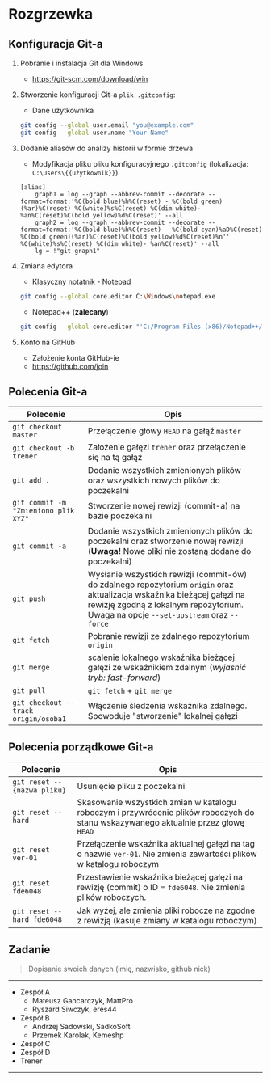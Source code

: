 ﻿# Rozgrzewka

## Konfiguracja Git-a

1. Pobranie i instalacja Git dla Windows
    * https://git-scm.com/download/win
1. Stworzenie konfiguracji Git-a `plik .gitconfig`:
	* Dane użytkownika
	```sh
	git config --global user.email "you@example.com"
	git config --global user.name "Your Name"
	```
1. Dodanie aliasów do analizy historii  w formie drzewa
	* Modyfikacja pliku pliku konfiguracyjnego `.gitconfig` (lokalizacja: `C:\Users\{{użytkownik}}`)
	```
	[alias]
		graph1 = log --graph --abbrev-commit --decorate --format=format:'%C(bold blue)%h%C(reset) - %C(bold green)(%ar)%C(reset) %C(white)%s%C(reset) %C(dim white)- %an%C(reset)%C(bold yellow)%d%C(reset)' --all
		graph2 = log --graph --abbrev-commit --decorate --format=format:'%C(bold blue)%h%C(reset) - %C(bold cyan)%aD%C(reset) %C(bold green)(%ar)%C(reset)%C(bold yellow)%d%C(reset)%n''          %C(white)%s%C(reset) %C(dim white)- %an%C(reset)' --all
		lg = !"git graph1"
	```
1. Zmiana edytora
    * Klasyczny notatnik - Notepad
    ```sh
    git config --global core.editor C:\Windows\notepad.exe
    ```
    * Notepad++ (**zalecany**)
    ```sh
    git config --global core.editor "'C:/Program Files (x86)/Notepad++/notepad++.exe' -multiInst -notabbar -nosession -noPlugin"
    ```
	
1. Konto na GitHub
	* Założenie konta GitHub-ie
	* https://github.com/join

## Polecenia Git-a

| Polecenie | Opis |
| --- | --- |
| `git checkout master` | Przełączenie głowy `HEAD` na gałąź `master` |
| `git checkout -b trener` | Założenie gałęzi `trener` oraz przełączenie się na tą gałąź |
| `git add .` | Dodanie wszystkich zmienionych plików oraz wszystkich nowych plików do poczekalni |
| `git commit -m "Zmieniono plik XYZ"` | Stworzenie nowej rewizji (commit-a) na bazie poczekalni |
| `git commit -a` | Dodanie wszystkich zmienionych plików do poczekalni oraz stworzenie nowej rewizji (**Uwaga!** Nowe pliki nie zostaną dodane do poczekalni) |
| `git push` | Wysłanie wszystkich rewizji (commit-ów) do zdalnego repozytorium `origin` oraz aktualizacja wskaźnika bieżącej gałęzi na rewizję zgodną z lokalnym repozytorium. Uwaga na opcje `--set-upstream` oraz `--force`  |
| `git fetch` | Pobranie rewizji ze zdalnego repozytorium `origin`  |
| `git merge` | scalenie lokalnego wskaźnika bieżącej gałęzi ze wskaźnikiem zdalnym (*wyjasnić tryb: fast-forward*) |
| `git pull` | `git fetch` + `git merge` |
| `git checkout --track origin/osoba1` | Włączenie śledzenia wskaźnika zdalnego. Spowoduje "stworzenie" lokalnej gałęzi |


## Polecenia porządkowe Git-a

| Polecenie | Opis |
| --- | --- |
| `git reset -- {nazwa pliku}` | Usunięcie pliku z poczekalni |
| `git reset --hard` | Skasowanie wszystkich zmian w katalogu roboczym i przywrócenie plików roboczych do stanu wskazywanego aktualnie przez głowę `HEAD` |
| `git reset ver-01` | Przełączenie wskaźnika aktualnej gałęzi na tag o nazwie `ver-01`. Nie zmienia zawartości plików w katalogu roboczym |
| `git reset fde6048` | Przestawienie wskaźnika bieżącej gałęzi na rewizję (commit) o ID = `fde6048`. Nie zmienia plików roboczych. |
| `git reset --hard fde6048` | Jak wyżej, ale zmienia pliki robocze na zgodne z rewizją (kasuje zmiany w katalogu roboczym) |

## Zadanie

> Dopisanie swoich danych (imię, nazwisko, github nick)

---

* Zespół A
	* Mateusz Gancarczyk, MattPro
	* Ryszard Siwczyk, eres44
* Zespół B
	* Andrzej Sadowski, SadkoSoft
	* Przemek Karolak, Kemeshp
* Zespół C 
* Zespół D 
* Trener

---

